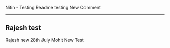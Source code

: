 Nitin - Testing Readme testing
New Comment

------------------
Rajesh test
------------------
Rajesh new 28th July
Mohit New Test

